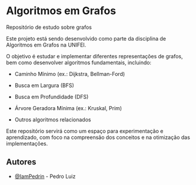
# Algoritmos em Grafos
Repositório de estudo sobre grafos

Este projeto está sendo desenvolvido como parte da disciplina de Algoritmos em Grafos na UNIFEI.

O objetivo é estudar e implementar diferentes representações de grafos, bem como desenvolver algoritmos fundamentais, incluindo:

- Caminho Mínimo (ex.: Dijkstra, Bellman-Ford)

- Busca em Largura (BFS)

- Busca em Profundidade (DFS)

- Árvore Geradora Mínima (ex.: Kruskal, Prim)

- Outros algoritmos relacionados

Este repositório servirá como um espaço para experimentação e aprendizado, com foco na compreensão dos conceitos e na otimização das implementações.

## Autores

- [@IamPedrin](https://www.github.com/IamPedrin) - Pedro Luiz

